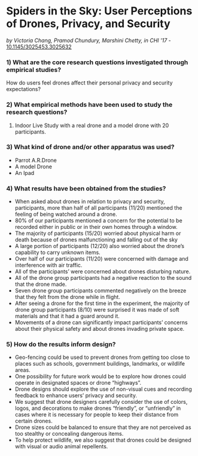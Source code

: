 # Spiders in the Sky: User Perceptions of Drones, Privacy, and Security

*by Victoria Chang, Pramod Chundury, Marshini Chetty, in  CHI '17* - [10.1145/3025453.3025632](https://doi.org/10.1145/3025453.3025632)

### 1) What are the core research questions investigated through empirical studies?

How do users feel drones affect their personal privacy and security expectations?

### 2) What empirical methods have been used to study the research questions?

1. Indoor Live Study with a real drone and a model drone with 20 participants.

### 3) What kind of drone and/or other apparatus was used?

- Parrot A.R.Drone 
- A model Drone
- An Ipad

### 4) What results have been obtained from the studies?

- When asked about drones in relation to privacy and security, participants, more than half of all participants (11/20) mentioned the feeling of being watched around a drone.
- 80% of our participants mentioned a concern for the potential to be recorded either in public or in their own homes through a window.
- The majority of participants (15/20) worried about physical harm or death because of drones malfunctioning and falling out of the sky 
- A large portion of participants (12/20) also worried about the drone’s capability to carry unknown items.
- Over half of our participants (11/20) were concerned with damage and interference with air traffic. 
- All of the participants’ were concerned about drones disturbing nature. 
- All of the drone group participants had a negative reaction to the sound that the drone made. 
- Seven drone group participants commented negatively on the breeze that they felt from the drone while in flight. 
- After seeing a drone for the first time in the experiment, the majority of drone group participants (8/10) were surprised it was made of soft materials and that it had a guard around it. 
- Movements of a drone can significantly impact participants’ concerns about their physical safety and about drones invading private space. 


### 5) How do the results inform design?

- Geo-fencing could be used to prevent drones from getting too close to places such as schools, government buildings, landmarks, or wildlife areas. 
- One possibility for future work would be to explore how drones could operate in designated spaces or drone “highways”. 
- Drone designs should explore the use of non-visual cues and recording feedback to enhance users’ privacy and security. 
- We suggest that drone designers carefully consider the use of colors, logos, and decorations to make drones “friendly”, or “unfriendly” in cases where it is necessary for people to keep their distance from certain drones. 
- Drone sizes could be balanced to ensure that they are not perceived as too stealthy or concealing dangerous items. 
- To help protect wildlife, we also suggest that drones could be designed with visual or audio animal repellents. 

